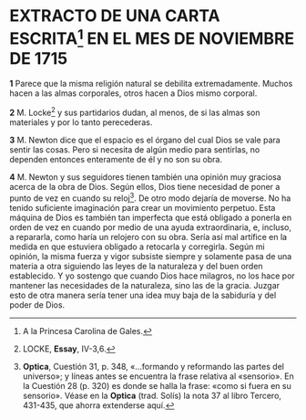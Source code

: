 # EXTRACTO DE UNA CARTA ESCRITA[^1] EN EL MES DE NOVIEMBRE DE 1715

[^1]: A la Princesa Carolina de Gales.

**1** Parece que la misma religión natural se debilita extremadamente.
Muchos hacen a las almas corporales, otros hacen a
Dios mismo corporal.

**2** M. Locke[^2] y sus partidarios dudan, al menos, de si las
almas son materiales y por lo tanto perecederas.

[^2]: LOCKE, **Essay**, IV-3,6.

**3** M. Newton dice que el espacio es el órgano del cual
Dios se vale para sentir las cosas. Pero si necesita de algún medio
para sentirlas, no dependen entonces enteramente de él y no
son su obra.

**4** M. Newton y sus seguidores tienen también una opinión
muy graciosa acerca de la obra de Dios. Según ellos, Dios tiene
necesidad de poner a punto de vez en cuando su reloj[^3]. De otro
modo dejaría de moverse. No ha tenido suficiente imaginación
para crear un movimiento perpetuo. Esta máquina de Dios es
también tan imperfecta que está obligado a ponerla en orden de
vez en cuando por medio de una ayuda extraordinaria, e, incluso,
a repararla, como haría un relojero con su obra. Sería así mal
artífice en la medida en que estuviera obligado a retocarla y
corregirla. Según mi opinión, la misma fuerza y vigor subsiste
siempre y solamente pasa de una materia a otra siguiendo las
leyes de la naturaleza y del buen orden establecido. Y yo sostengo
que cuando Dios hace milagros, no los hace por mantener
las necesidades de la naturaleza, sino las de la gracia. Juzgar
esto de otra manera sería tener una idea muy baja de la sabiduría
y del poder de Dios.

[^3]: **Optica**, Cuestión 31, p. 348, «...formando y reformando las partes
del universo»; y líneas antes se encuentra la frase relativa al «sensorio».
En la Cuestión 28 (p. 320) es donde se halla la frase: «como si fuera en
su sensorio». Véase en la **Optica** (trad. Solís) la nota 37 al libro Tercero,
431-435, que ahorra extenderse aquí.
